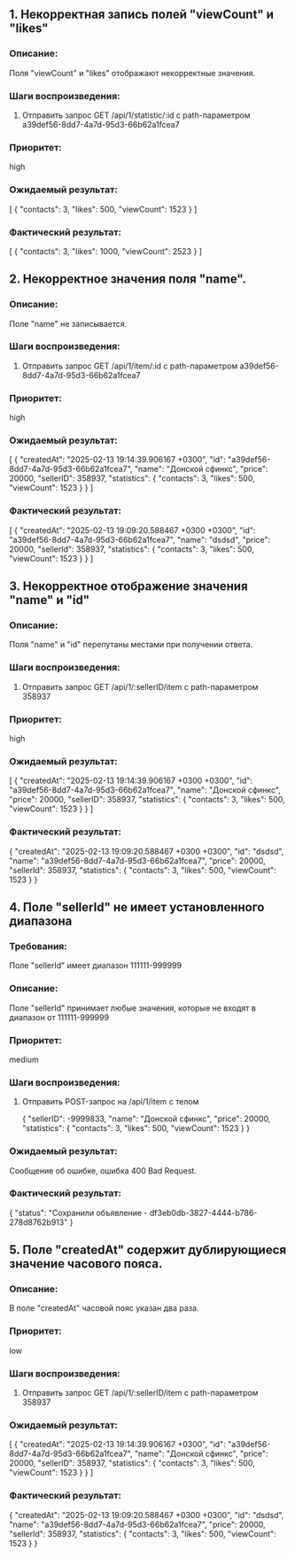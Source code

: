 
## 1. Некорректная запись полей "viewCount" и "likes"

### Описание: 
Поля "viewCount" и "likes" отображают некорректные значения.

### Шаги воспроизведения:
1. Отправить запрос GET /api/1/statistic/:id с path-параметром a39def56-8dd7-4a7d-95d3-66b62a1fcea7

### Приоритет: 
high

### Ожидаемый результат:

[
{
"contacts": 3,
"likes": 500,
"viewCount": 1523
}
]

### Фактический результат:

[
{
"contacts": 3,
"likes": 1000,
"viewCount": 2523
}
]

## 2. Некорректное значения поля "name". 

### Описание: 
Поле "name" не записывается.

### Шаги воспроизведения:
1. Отправить запрос GET /api/1/item/:id с path-параметром a39def56-8dd7-4a7d-95d3-66b62a1fcea7

### Приоритет: 
high

### Ожидаемый результат:

[
{
"createdAt": "2025-02-13 19:14:39.906167 +0300",
"id": "a39def56-8dd7-4a7d-95d3-66b62a1fcea7",
"name": "Донской сфинкс",
"price": 20000,
"sellerID": 358937,
"statistics": {
"contacts": 3,
"likes": 500,
"viewCount": 1523
}
}
]

### Фактический результат:

[
{
"createdAt": "2025-02-13 19:09:20.588467 +0300 +0300",
"id": "a39def56-8dd7-4a7d-95d3-66b62a1fcea7",
"name": "dsdsd",
"price": 20000,
"sellerId": 358937,
"statistics": {
"contacts": 3,
"likes": 500,
"viewCount": 1523
}
}
]


## 3. Некорректное отображение значения "name" и "id"

### Описание: 
Поля "name" и "id" перепутаны местами при получении ответа.

### Шаги воспроизведения:
1. Отправить запрос GET /api/1/:sellerID/item с path-параметром 358937

### Приоритет: 
high

### Ожидаемый результат:

[
{
"createdAt": "2025-02-13 19:14:39.906167 +0300 +0300",
"id": "a39def56-8dd7-4a7d-95d3-66b62a1fcea7",
"name": "Донской сфинкс",
"price": 20000,
"sellerID": 358937,
"statistics": {
"contacts": 3,
"likes": 500,
"viewCount": 1523
}
}
]

### Фактический результат:

{
"createdAt": "2025-02-13 19:09:20.588467 +0300 +0300",
"id": "dsdsd",
"name": "a39def56-8dd7-4a7d-95d3-66b62a1fcea7",
"price": 20000,
"sellerId": 358937,
"statistics": {
"contacts": 3,
"likes": 500,
"viewCount": 1523
}
}


## 4. Поле "sellerId" не имеет установленного диапазона

### Требования:
Поле "sellerId" имеет диапазон 111111-999999

### Описание: 
Поле "sellerId" принимает любые значения, которые не входят в диапазон от
111111-999999

### Приоритет: 
medium

### Шаги воспроизведения:
1. Отправить POST-запрос на /api/1/item с телом

   {
   "sellerID": -9999833,
   "name": "Донской сфинкс",
   "price": 20000,
   "statistics": {
   "contacts": 3,
   "likes": 500,
   "viewCount": 1523
   }
   }

### Ожидаемый результат:

Сообщение об ошибке, ошибка 400 Bad Request.

### Фактический результат:

{
"status": "Сохранили объявление - df3eb0db-3827-4444-b786-278d8762b913"
}

## 5. Поле "createdAt" содержит дублирующиеся значение часового пояса.

### Описание: 
В поле "createdAt" часовой пояс указан два раза.

### Приоритет: 
low

### Шаги воспроизведения:
1. Отправить запрос GET /api/1/:sellerID/item с path-параметром 358937

### Ожидаемый результат:

[
{
"createdAt": "2025-02-13 19:14:39.906167 +0300",
"id": "a39def56-8dd7-4a7d-95d3-66b62a1fcea7",
"name": "Донской сфинкс",
"price": 20000,
"sellerID": 358937,
"statistics": {
"contacts": 3,
"likes": 500,
"viewCount": 1523
}
}
]

### Фактический результат:

{
"createdAt": "2025-02-13 19:09:20.588467 +0300 +0300",
"id": "dsdsd",
"name": "a39def56-8dd7-4a7d-95d3-66b62a1fcea7",
"price": 20000,
"sellerId": 358937,
"statistics": {
"contacts": 3,
"likes": 500,
"viewCount": 1523
}
}